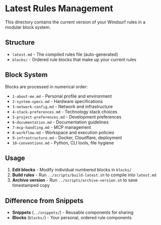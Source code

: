 # Latest Rules Management

This directory contains the current version of your Windsurf rules in a modular block system.

## Structure

- `latest.md` - The compiled rules file (auto-generated)
- `blocks/` - Ordered rule blocks that make up your current rules

## Block System

Blocks are processed in numerical order:
- `1-about-me.md` - Personal profile and environment
- `2-system-specs.md` - Hardware specifications
- `3-network-config.md` - Network and infrastructure
- `4-stack-preferences.md` - Technology stack choices
- `5-project-preferences.md` - Development preferences
- `6-documentation.md` - Documentation guidelines
- `7-mcp-handling.md` - MCP management
- `8-workflow.md` - Workspace and execution policies
- `9-infrastructure.md` - Docker, Cloudflare, deployment
- `10-conventions.md` - Python, CLI tools, file hygiene

## Usage

1. **Edit blocks** - Modify individual numbered blocks in `blocks/`
2. **Build rules** - Run `../scripts/build-latest.sh` to compile into `latest.md`
3. **Archive version** - Run `../scripts/archive-version.sh` to save timestamped copy

## Difference from Snippets

- **Snippets** (`../snippets/`) - Reusable components for sharing
- **Blocks** (`blocks/`) - Your personal, ordered rule components
